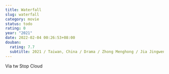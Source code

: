 ```yaml
---
title: Waterfall
slug: waterfall
category: movie
status: todo
rating: 0
year: "2021"
date: 2022-02-04 00:26:53+08:00
douban:
  rating: 7.7
  subtitle: 2021 / Taiwan, China / Drama / Zhong Menghong / Jia Jingwen & Wang Jing
---
```


Via tw Stop Cloud
